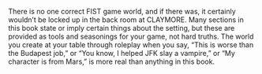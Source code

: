 There is no one correct FIST game world, and if there was, it certainly wouldn’t be locked up in the back room at CLAYMORE. Many sections in this book state or imply certain things about the setting, but these are provided as tools and seasonings for your game, not hard truths. The world you create at your table through roleplay when you say, “This is worse than the Budapest job,” or “You know, I helped JFK slay a vampire,” or “My character is from Mars,” is more real than anything in this book.